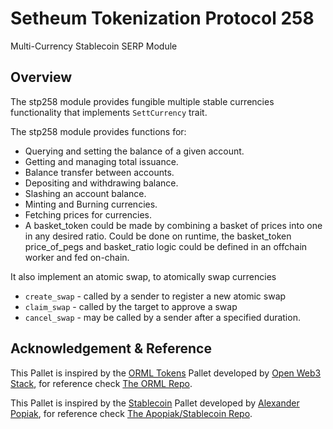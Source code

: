# Setheum Tokenization Protocol 258
Multi-Currency Stablecoin SERP Module

## Overview

The stp258 module provides fungible multiple stable currencies functionality that implements `SettCurrency` trait.

The stp258 module provides functions for:

- Querying and setting the balance of a given account.
- Getting and managing total issuance.
- Balance transfer between accounts.
- Depositing and withdrawing balance.
- Slashing an account balance.
- Minting and Burning currencies.
- Fetching prices for currencies.
- A basket_token could be made by combining a basket of prices into one in any desired ratio. Could be done on runtime, the basket_token price_of_pegs and basket_ratio logic could be defined in an offchain worker and fed on-chain.
 
 It also implement an atomic swap, to atomically swap currencies 
  
 - `create_swap` - called by a sender to register a new atomic swap
 - `claim_swap` - called by the target to approve a swap
 - `cancel_swap` - may be called by a sender after a specified duration.

## Acknowledgement & Reference

This Pallet is inspired by the [ORML Tokens](https://github.com/open-web3-stack/open-runtime-module-library/blob/master/tokens) Pallet developed by [Open Web3 Stack](https://github.com/open-web3-stack/), for reference check [The ORML Repo](https://github.com/open-web3-stack/open-runtime-module-library).

This Pallet is inspired by the [Stablecoin](https://github.com/apopiak/stablecoin) Pallet developed by [Alexander Popiak](https://github.com/apopiak), for reference check [The Apopiak/Stablecoin Repo](https://github.com/apopiak/stablecoin).
